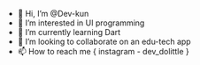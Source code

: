 - 👋 Hi, I’m @Dev-kun
- 👀 I’m interested in UI programming
- 🌱 I’m currently learning Dart
- 💞️ I’m looking to collaborate on an edu-tech app
- 📫 How to reach me { instagram - dev_dolittle }

<!---
Dev-kun/Dev-kun is a ✨ special ✨ repository because its `README.md` (this file) appears on your GitHub profile.
You can click the Preview link to take a look at your changes.
--->
